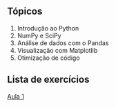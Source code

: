 ## Tópicos

1. Introdução ao Python
2. NumPy e SciPy
3. Análise de dados com o Pandas
4. Visualização com Matplotlib
5. Otimização de código


## Lista de exercícios

[Aula 1](exercicios/Exercicios-aula-1)

